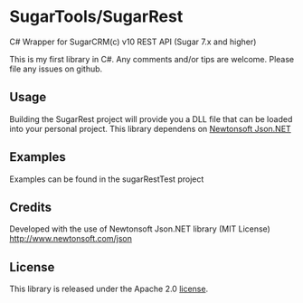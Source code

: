 # SugarTools/SugarRest

C# Wrapper for SugarCRM(c) v10 REST API (Sugar 7.x and higher)

This is my first library in C#. Any comments and/or tips are welcome. Please file any issues on github.

## Usage
Building the SugarRest project will provide you a DLL file that can be loaded into your personal project.
This library dependens on [Newtonsoft Json.NET](https://github.com/JamesNK/Newtonsoft.Json)

## Examples
Examples can be found in the sugarRestTest project

## Credits
Developed with the use of Newtonsoft Json.NET library (MIT License)
http://www.newtonsoft.com/json

## License
This library is released under the Apache 2.0 [license](LICENSE).